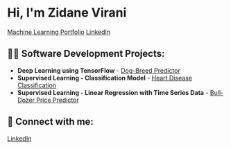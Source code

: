 <h1>Hi, I'm Zidane Virani</h1>
<a href="https://denaizarinav.github.io/portfolio/">Machine Learning Portfolio</a>
<a href="https://www.linkedin.com/in/zidane-virani-11a8712a5/">LinkedIn</a>

<h2>👨‍💻 Software Development Projects:</h2>

<ul>
  <li><b>Deep Learning using TensorFlow</b>
    - <a href="https://github.com/joshmadakor1/Algorithms-Practice">Dog-Breed Predictor</a>
  </li>
  <li><b>Supervised Learning - Classification Model</b>
    - <a href="https://github.com/DenaizArinav/Heart-Classification">Heart Disease Classification</a>
  </li>
  <li><b>Supervised Learning - Linear Regression with Time Series Data</b>
    - <a href="https://github.com/DenaizArinav/Bull-Dozer">Bull-Dozer Price Predictor</a>
  </li>
</ul>

<h2>🤳 Connect with me:</h2>
<a href="https://www.linkedin.com/in/zidane-virani-11a8712a5/">LinkedIn</a>
